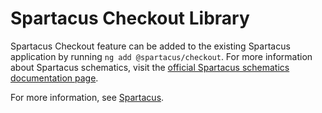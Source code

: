 # Spartacus Checkout Library

Spartacus Checkout feature can be added to the existing Spartacus application by running `ng add @spartacus/checkout`. For more information about Spartacus schematics, visit the [official Spartacus schematics documentation page](https://sap.github.io/spartacus-docs/schematics/).

For more information, see [Spartacus](https://github.com/SAP/spartacus).
